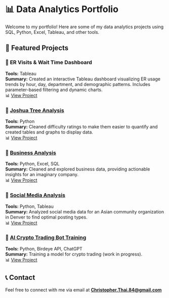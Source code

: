 # 📊 Data Analytics Portfolio

Welcome to my portfolio! Here are some of my data analytics projects using SQL, Python, Excel, Tableau, and other tools.

## 🚀 Featured Projects

### 🔹 **ER Visits & Wait Time Dashboard** 
**Tools:** Tableau  
**Summary:** Created an interactive Tableau dashboard visualizing ER usage trends by hour, day, department, and demographic patterns. Includes parameter-based filtering and dynamic charts.  
📊 [View Project](https://public.tableau.com/views/DashboardER/Dashboard?:language=en-US&:sid=&:redirect=auth&:display_count=n&:origin=viz_share_link)

### 🔹 [Joshua Tree Analysis](./project-1_Joshua_Tree/)
**Tools:** Python  
**Summary:** Cleaned difficulty ratings to make them easier to quantify and created tables and graphs to display data.  
📊 [View Project](./project-1_Joshua_Tree/readme.md)  

### 🔹 [Business Analysis](./project-2_midterm/)
**Tools:** Python, Excel, SQL  
**Summary:** Cleaned and explored business data, providing actionable insights for an imaginary company.  
📊 [View Project](./project-2_midterm/readme.md)  

### 🔹 [Social Media Analysis](./project-3_final_project/)
**Tools:** Python, Tableau  
**Summary:** Analyzed social media data for an Asian community organization in Denver to find optimal posting types.  
📊 [View Project](./project-3_final_project/readme.md)  

### 🔹 [AI Crypto Trading Bot Training](./project-4_AI_Crypto_Trading_Bot_Training/)
**Tools:** Python, Birdeye API, ChatGPT  
**Summary:** Training a model for crypto trading (work in progress).  
📊 [View Project](./project-4_AI_Crypto_Trading_Bot_Training/readme.md)  

## 📞 Contact
Feel free to connect with me via email at **Christopher.Thai.84@gmail.com**
